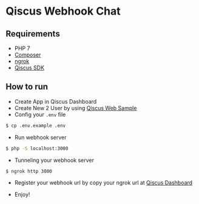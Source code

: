 # Qiscus Webhook Chat

## Requirements

* PHP 7
* [Composer](https://getcomposer.org/)
* [ngrok](https://ngrok.com/)
* [Qiscus SDK](https://www.qiscus.com)

## How to run

* Create App in Qiscus Dashboard
* Create New 2 User by using [Qiscus Web Sample](https://github.com/andhikayuana/qiscus-web-sample)
* Config your `.env` file

```bash
$ cp .env.example .env
```

* Run webhook server

```bash
$ php -S localhost:3000
```

* Tunneling your webhook server

```bash
$ ngrok http 3000
```

* Register your webhook url by copy your ngrok url at [Qiscus Dashboard](https://dashboard.qiscus.com/dashboard)

* Enjoy!